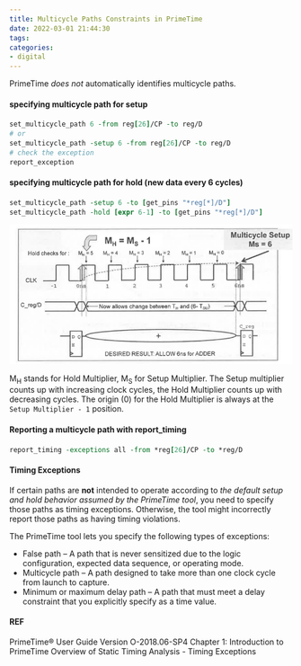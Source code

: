 ```yaml
---
title: Multicycle Paths Constraints in PrimeTime
date: 2022-03-01 21:44:30
tags:
categories:
- digital
---
```


PrimeTime *does not* automatically identifies multicycle paths.

#### specifying multicycle path for setup

```tcl
set_multicycle_path 6 -from reg[26]/CP -to reg/D
# or
set_multicycle_path -setup 6 -from reg[26]/CP -to reg/D
# check the exception
report_exception
```

#### specifying multicycle path for hold (new data every 6 cycles)

```tcl
set_multicycle_path -setup 6 -to [get_pins "*reg[*]/D"]
set_multicycle_path -hold [expr 6-1] -to [get_pins "*reg[*]/D"]
```

![image-20220301215938296](multicycle-paths/image-20220301215938296.png)

M<sub>H</sub> stands for Hold Multiplier, M<sub>S</sub> for Setup Multiplier. The Setup multiplier counts up with increasing clock cycles, the Hold Multiplier counts up with decreasing cycles. The origin (0) for the Hold Multiplier is always at the `Setup Multiplier - 1` position.

#### Reporting a multicycle path with report_timing

```tcl
report_timing -exceptions all -from *reg[26]/CP -to *reg/D
```

#### Timing Exceptions

If certain paths are **not** intended to operate according to *the default setup and hold behavior
assumed by the PrimeTime tool*, you need to specify those paths as timing exceptions.
Otherwise, the tool might incorrectly report those paths as having timing violations.

The PrimeTime tool lets you specify the following types of exceptions:

- False path – A path that is never sensitized due to the logic configuration, expected data sequence, or operating mode.
- Multicycle path – A path designed to take more than one clock cycle from launch to capture.
- Minimum or maximum delay path – A path that must meet a delay constraint that you explicitly specify as a time value.



#### REF

PrimeTime® User Guide Version O-2018.06-SP4 Chapter 1: Introduction to PrimeTime Overview of Static Timing Analysis - Timing Exceptions
